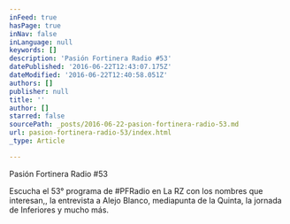 ```yaml
---
inFeed: true
hasPage: true
inNav: false
inLanguage: null
keywords: []
description: 'Pasión Fortinera Radio #53'
datePublished: '2016-06-22T12:43:07.175Z'
dateModified: '2016-06-22T12:40:58.051Z'
authors: []
publisher: null
title: ''
author: []
starred: false
sourcePath: _posts/2016-06-22-pasion-fortinera-radio-53.md
url: pasion-fortinera-radio-53/index.html
_type: Article

---
```

Pasión Fortinera Radio \#53

Escucha el 53° programa de \#PFRadio en La RZ con los nombres que interesan,, la entrevista a Alejo Blanco, mediapunta de la Quinta, la jornada de Inferiores y mucho más.